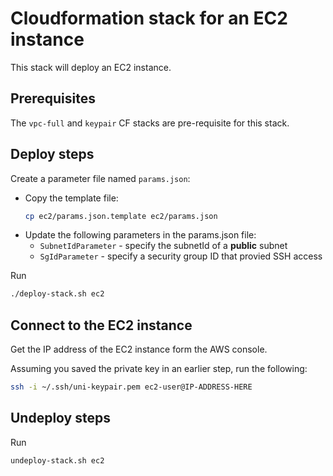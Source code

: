 # Cloudformation stack for an EC2 instance

This stack will deploy an EC2 instance.

## Prerequisites

The `vpc-full` and `keypair` CF stacks are pre-requisite for this stack.

## Deploy steps

Create a parameter file named `params.json`:
- Copy the template file:
  ```Bash
  cp ec2/params.json.template ec2/params.json
  ```
- Update the following parameters in the params.json file:
  - `SubnetIdParameter` - specify the subnetId of a **public** subnet
  - `SgIdParameter` - specify a security group ID that provied SSH access

Run

```Bash
./deploy-stack.sh ec2
```

## Connect to the EC2 instance

Get the IP address of the EC2 instance form the AWS console.

Assuming you saved the private key in an earlier step, run the following:

```Bash
ssh -i ~/.ssh/uni-keypair.pem ec2-user@IP-ADDRESS-HERE
```

## Undeploy steps

Run

```Bash
undeploy-stack.sh ec2
```
